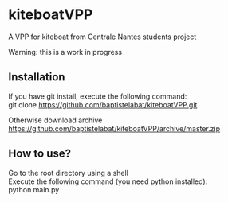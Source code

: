 # kiteboatVPP
A VPP for kiteboat from Centrale Nantes students project  

Warning: this is a work in progress  

Installation
-------------
If you have git install, execute the following command:  
git clone https://github.com/baptistelabat/kiteboatVPP.git  

Otherwise download archive https://github.com/baptistelabat/kiteboatVPP/archive/master.zip  

How to use?
----------
Go to the root directory using a shell  
Execute the following command (you need python installed):  
python main.py
